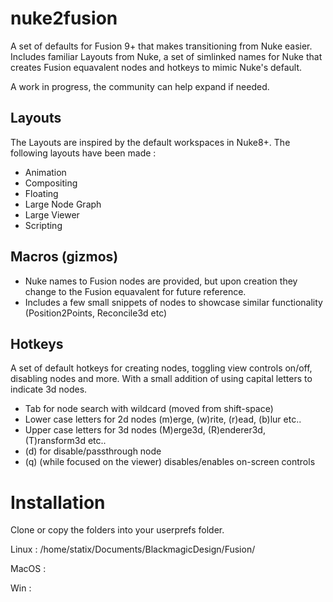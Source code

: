 # nuke2fusion
A set of defaults for Fusion 9+ that makes transitioning from Nuke easier. 
Includes familiar Layouts from Nuke, a set of simlinked names for Nuke that creates Fusion equavalent nodes and hotkeys to mimic Nuke's default.

A work in progress, the community can help expand if needed.

## Layouts
The Layouts are inspired by the default workspaces in Nuke8+. The following layouts have been made :
* Animation
* Compositing
* Floating
* Large Node Graph
* Large Viewer
* Scripting


## Macros (gizmos)
* Nuke names to Fusion nodes are provided, but upon creation they change to the Fusion equavalent for future reference.
* Includes a few small snippets of nodes to showcase similar functionality (Position2Points, Reconcile3d etc)

## Hotkeys
A set of default hotkeys for creating nodes, toggling view controls on/off, disabling nodes and more. With a small addition of using capital 
letters to indicate 3d nodes.

* Tab for node search with wildcard (moved from shift-space)
* Lower case letters for 2d nodes (m)erge, (w)rite, (r)ead, (b)lur etc..
* Upper case letters for 3d nodes (M)erge3d, (R)enderer3d, (T)ransform3d etc..
* (d) for disable/passthrough node
* (q) (while focused on the viewer) disables/enables on-screen controls

# Installation
Clone or copy the folders into your userprefs folder.

Linux :
/home/statix/Documents/BlackmagicDesign/Fusion/

MacOS :

Win :


